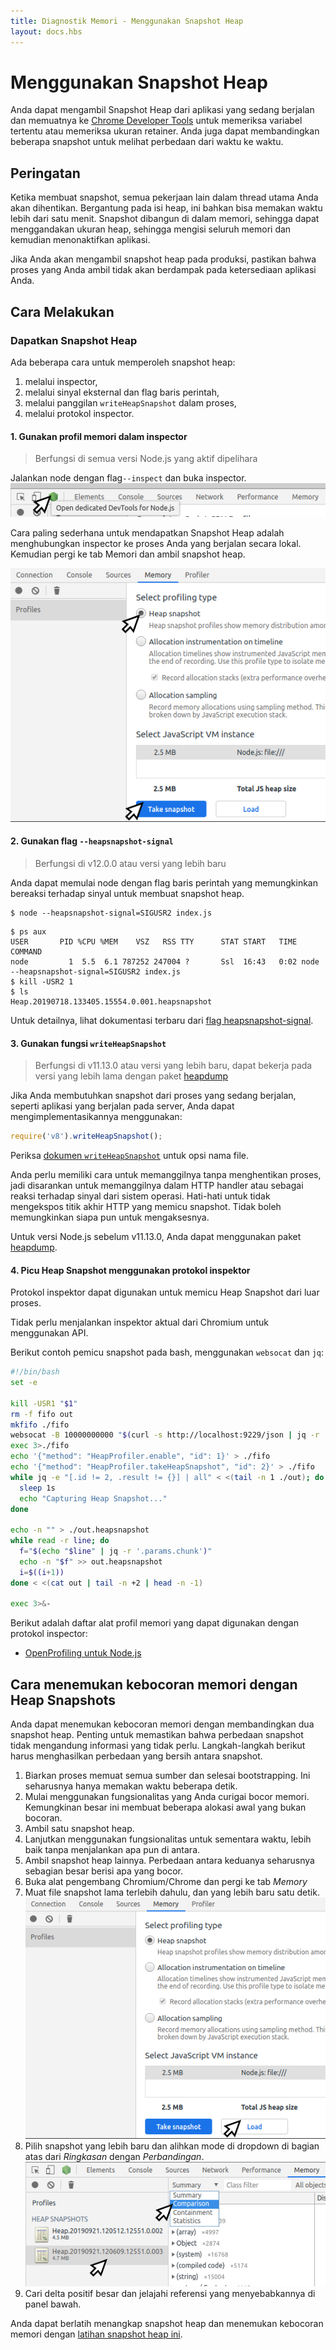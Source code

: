 ```yaml
---
title: Diagnostik Memori - Menggunakan Snapshot Heap
layout: docs.hbs
---
```


# Menggunakan Snapshot Heap

Anda dapat mengambil Snapshot Heap dari aplikasi yang sedang berjalan dan memuatnya ke [Chrome Developer Tools][] untuk memeriksa variabel tertentu atau memeriksa ukuran retainer. Anda juga dapat membandingkan beberapa snapshot untuk melihat perbedaan dari waktu ke waktu.

## Peringatan

Ketika membuat snapshot, semua pekerjaan lain dalam thread utama Anda akan dihentikan. Bergantung pada isi heap, ini bahkan bisa memakan waktu lebih dari satu menit. Snapshot dibangun di dalam memori, sehingga dapat menggandakan ukuran heap, sehingga mengisi seluruh memori dan kemudian menonaktifkan aplikasi.

Jika Anda akan mengambil snapshot heap pada produksi, pastikan bahwa proses yang Anda ambil tidak akan berdampak pada ketersediaan aplikasi Anda.

## Cara Melakukan

### Dapatkan Snapshot Heap

Ada beberapa cara untuk memperoleh snapshot heap:

1. melalui inspector,
2. melalui sinyal eksternal dan flag baris perintah,
3. melalui panggilan `writeHeapSnapshot` dalam proses,
4. melalui protokol inspector.

#### 1. Gunakan profil memori dalam inspector

> Berfungsi di semua versi Node.js yang aktif dipelihara

Jalankan node dengan flag`--inspect` dan buka inspector. ![buka inspector][2]

Cara paling sederhana untuk mendapatkan Snapshot Heap adalah menghubungkan inspector ke proses Anda yang berjalan secara lokal. Kemudian pergi ke tab Memori dan ambil snapshot heap.

![ambil snapshot memori heap][3]

#### 2. Gunakan flag `--heapsnapshot-signal`

> Berfungsi di v12.0.0 atau versi yang lebih baru

Anda dapat memulai node dengan flag baris perintah yang memungkinkan bereaksi terhadap sinyal untuk membuat snapshot heap.

```
$ node --heapsnapshot-signal=SIGUSR2 index.js
```

```
$ ps aux
USER       PID %CPU %MEM    VSZ   RSS TTY      STAT START   TIME COMMAND
node         1  5.5  6.1 787252 247004 ?       Ssl  16:43   0:02 node --heapsnapshot-signal=SIGUSR2 index.js
$ kill -USR2 1
$ ls
Heap.20190718.133405.15554.0.001.heapsnapshot
```

Untuk detailnya, lihat dokumentasi terbaru dari [flag heapsnapshot-signal][].

#### 3. Gunakan fungsi `writeHeapSnapshot`

> Berfungsi di v11.13.0 atau versi yang lebih baru, dapat bekerja pada versi yang lebih lama dengan paket [heapdump][]

Jika Anda membutuhkan snapshot dari proses yang sedang berjalan, seperti aplikasi yang berjalan pada server, Anda dapat mengimplementasikannya menggunakan:

```js
require('v8').writeHeapSnapshot();
```

Periksa [dokumen `writeHeapSnapshot`][] untuk opsi nama file.

Anda perlu memiliki cara untuk memanggilnya tanpa menghentikan proses, jadi disarankan untuk memanggilnya dalam HTTP handler atau sebagai reaksi terhadap sinyal dari sistem operasi. Hati-hati untuk tidak mengekspos titik akhir HTTP yang memicu snapshot. Tidak boleh memungkinkan siapa pun untuk mengaksesnya.

Untuk versi Node.js sebelum v11.13.0, Anda dapat menggunakan paket [heapdump][].

#### 4. Picu Heap Snapshot menggunakan protokol inspektor

Protokol inspektor dapat digunakan untuk memicu Heap Snapshot dari luar proses.

Tidak perlu menjalankan inspektor aktual dari Chromium untuk menggunakan API.

Berikut contoh pemicu snapshot pada bash, menggunakan `websocat` dan `jq`:

```bash
#!/bin/bash
set -e

kill -USR1 "$1"
rm -f fifo out
mkfifo ./fifo
websocat -B 10000000000 "$(curl -s http://localhost:9229/json | jq -r '.[0].webSocketDebuggerUrl')" < ./fifo > ./out &
exec 3>./fifo
echo '{"method": "HeapProfiler.enable", "id": 1}' > ./fifo
echo '{"method": "HeapProfiler.takeHeapSnapshot", "id": 2}' > ./fifo
while jq -e "[.id != 2, .result != {}] | all" < <(tail -n 1 ./out); do
  sleep 1s
  echo "Capturing Heap Snapshot..."
done

echo -n "" > ./out.heapsnapshot
while read -r line; do
  f="$(echo "$line" | jq -r '.params.chunk')"
  echo -n "$f" >> out.heapsnapshot
  i=$((i+1))
done < <(cat out | tail -n +2 | head -n -1)

exec 3>&-
```

Berikut adalah daftar alat profil memori yang dapat digunakan dengan protokol inspector:

* [OpenProfiling untuk Node.js][openprofiling]

## Cara menemukan kebocoran memori dengan Heap Snapshots

Anda dapat menemukan kebocoran memori dengan membandingkan dua snapshot heap. Penting untuk memastikan bahwa perbedaan snapshot tidak mengandung informasi yang tidak perlu. Langkah-langkah berikut harus menghasilkan perbedaan yang bersih antara snapshot.

1. Biarkan proses memuat semua sumber dan selesai bootstrapping. Ini seharusnya hanya memakan waktu beberapa detik.
2. Mulai menggunakan fungsionalitas yang Anda curigai bocor memori. Kemungkinan besar ini membuat beberapa alokasi awal yang bukan bocoran.
3. Ambil satu snapshot heap.
4. Lanjutkan menggunakan fungsionalitas untuk sementara waktu, lebih baik tanpa menjalankan apa pun di antara.
5. Ambil snapshot heap lainnya. Perbedaan antara keduanya seharusnya sebagian besar berisi apa yang bocor.
6. Buka alat pengembang Chromium/Chrome dan pergi ke tab *Memory*
7. Muat file snapshot lama terlebih dahulu, dan yang lebih baru satu detik. ![Muat tombol di alat][8]
8. Pilih snapshot yang lebih baru dan alihkan mode di dropdown di bagian atas dari *Ringkasan* dengan *Perbandingan*. ![Comparison dropdown][9]
9. Cari delta positif besar dan jelajahi referensi yang menyebabkannya di panel bawah.

Anda dapat berlatih menangkap snapshot heap dan menemukan kebocoran memori dengan [latihan snapshot heap ini][heapsnapshot exercise].

[Chrome Developer Tools]: https://developer.chrome.com/docs/devtools/
[2]: /static/images/docs/guides/diagnostics/tools.png
[3]: /static/images/docs/guides/diagnostics/snapshot.png
[flag heapsnapshot-signal]: https://nodejs.org/api/cli.html#--heapsnapshot-signalsignal
[heapdump]: https://www.npmjs.com/package/heapdump
[dokumen `writeHeapSnapshot`]: https://nodejs.org/api/v8.html#v8_v8_writeheapsnapshot_filename
[openprofiling]: https://github.com/vmarchaud/openprofiling-node
[8]: /static/images/docs/guides/diagnostics/load-snapshot.png
[9]: /static/images/docs/guides/diagnostics/compare.png
[heapsnapshot exercise]: https://github.com/naugtur/node-example-heapdump

